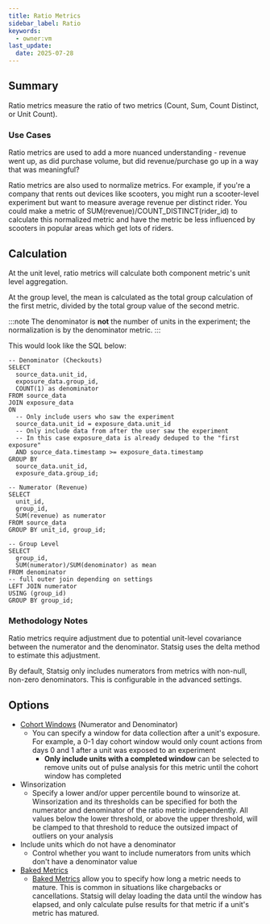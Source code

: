 ```yaml
---
title: Ratio Metrics
sidebar_label: Ratio
keywords:
  - owner:vm
last_update:
  date: 2025-07-28
---
```


## Summary

Ratio metrics measure the ratio of two metrics (Count, Sum, Count Distinct, or Unit Count).

### Use Cases

Ratio metrics are used to add a more nuanced understanding - revenue went up, as did purchase volume, but did revenue/purchase go up in a way that was meaningful?

Ratio metrics are also used to normalize metrics. For example, if you're a company that rents out devices like scooters, you might run a scooter-level experiment but want to measure average revenue per distinct rider. You could make a metric of SUM(revenue)/COUNT_DISTINCT(rider_id) to calculate this normalized metric and have the metric be less influenced by scooters in popular areas which get lots of riders.

## Calculation

At the unit level, ratio metrics will calculate both component metric's unit level aggregation.

At the group level, the mean is calculated as the total group calculation of the first metric, divided by the total group value of the second metric.

:::note
The denominator is **not** the number of units in the experiment; the normalization is by the denominator metric.
:::

This would look like the SQL below:

```
-- Denominator (Checkouts)
SELECT
  source_data.unit_id,
  exposure_data.group_id,
  COUNT(1) as denominator
FROM source_data
JOIN exposure_data
ON
  -- Only include users who saw the experiment
  source_data.unit_id = exposure_data.unit_id
  -- Only include data from after the user saw the experiment
  -- In this case exposure_data is already deduped to the "first exposure"
  AND source_data.timestamp >= exposure_data.timestamp
GROUP BY
  source_data.unit_id,
  exposure_data.group_id;

-- Numerator (Revenue)
SELECT
  unit_id,
  group_id,
  SUM(revenue) as numerator
FROM source_data
GROUP BY unit_id, group_id;

-- Group Level
SELECT
  group_id,
  SUM(numerator)/SUM(denominator) as mean
FROM denominator
-- full outer join depending on settings
LEFT JOIN numerator
USING (group_id)
GROUP BY group_id;
```

### Methodology Notes

Ratio metrics require adjustment due to potential unit-level covariance between the numerator and the denominator. Statsig uses the delta method to estimate this adjustment.

By default, Statsig only includes numerators from metrics with non-null, non-zero denominators. This is configurable in the advanced settings.

## Options

- [Cohort Windows](../features/cohort-metrics.md) (Numerator and Denominator)
  - You can specify a window for data collection after a unit's exposure. For example, a 0-1 day cohort window would only count actions from days 0 and 1 after a unit was exposed to an experiment
    - **Only include units with a completed window** can be selected to remove units out of pulse analysis for this metric until the cohort window has completed
- Winsorization
  - Specify a lower and/or upper percentile bound to winsorize at. Winsorization and its thresholds can be specified for both the numerator and denominator of the ratio metric independently. All values below the lower threshold, or above the upper threshold, will be clamped to that threshold to reduce the outsized impact of outliers on your analysis
- Include units which do not have a denominator
  - Control whether you want to include numerators from units which don't have a denominator value
- [Baked Metrics](../features/cohort-metrics.md)
  - [Baked Metrics](../features/cohort-metrics.md) allow you to specify how long a metric needs to mature. This is common in situations like chargebacks or cancellations. Statsig will delay loading the data until the window has elapsed, and only calculate pulse results for that metric if a unit's metric has matured.

